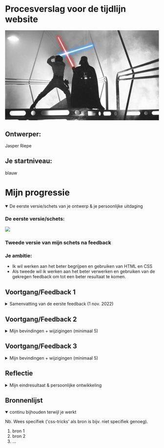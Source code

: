 # Procesverslag voor de tijdlijn website

![Luke SKywalker vecht tegen Darth Vader in Cloud City](readme-images/star-wars-remix-song.jpeg "Luke SKywalker vecht tegen Darth Vader in Cloud City")



## Ontwerper: 
Jasper Riepe

## Je startniveau:
blauw

# Mijn progressie

<details open>
  <summary>De eerste versie/schets van je ontwerp & je persoonlijke uitdaging</summary>

  ### De eerste versie/schets:
  ![](readme-images/20221031_225448.jpg)

  ### Tweede versie van mijn schets na feedback

  ### Je ambitie:

- Ik wil werken aan het beter begrijpen en gebruiken van HTML en CSS
- Als tweede wil ik werken aan het beter verwerken en gebruiken van de gekregen feedback om tot een beter resultaat te komen.
 
</details>




## Voortgang/Feedback 1

<details>
  <summary>Samenvatting van de eerste feedback (1 nov. 2022)</summary>

  ### Bevindingen:

  - Kijk goed waar je je informatie gaat neerzetten en maak deze ook infomratief.
  - Hele scherm benutten, leuk om naar links en rechts te scrollen of naar beneden.
  - Interactief lightsaber wanneer je scrollt, dat hij langer wordt.
  - Sounds toevoegen aan de lightsabers.
  - Misschien filmpjes van gevecht scenes toevoegen.
  - Soort opstart animatie toevoegen.
  - LEGO Star Wars lightsaber toevoegen.
  - Achtergrond zwart met wat fonkelende sterretjes

  #### oplossing:
 Tijdens de feedback van een andere student, heb ik veel nieuwe en goeie ideeën gekregen. Zo moet ik goed gaan nadenken waar ik mijn infomratie neerzet. Dit wil ik graag interactief houden, dus de plek is belangrijk. Daarnaast moet ik een besluit nemen hoe ik de hele pagina wil gaan vullen. Naar beneden scrollen of links en rechts? 
 
 Als volgt is het toevoegen van geluiden een *must have*. Lightsabers hebben een enorm uniek geluid, een die elk persoon wel kan herkennen. Deze wil ik dus enorm graag toepassen. Dit geldt ook voor quotes van karakters uit de film of series of andere speciale geluiden.

 Ik zit ook al na te denken over een opstart animatie. Dus als je de website aanklikt en voor het eerst bekijkt, dat er een aantal afbeeldingen van lightsaber vecht scènes in beeld komen, dan langzaam het woord **Star Wars** en vervolgens verdwijnt het allemaal en verschijnen de lightabers. Door lightsabers te laten zien vooraf, weet de gebruiker sneller dat het over lightsabers gaat.

 Een Easter Egg kan een LEGO lightsabers zijn die ik toevoeg. Deze wordt natuurlijk niet in de films of dergelijke gebruikt, maar is wel een iconisch LEGO onderdeel dat elke Star Wars fan wel herkent.

 Als laatste punt is de achtergrond. Graag wil ik een achtergrond die past bij de lightsabers. Een goeie manier is het gebruik van sterretjes.

</details>




## Voortgang/Feedback 2

<details>
  <summary>Mijn bevindingen + wijzigingen (minimaal 5)</summary>
  
  ### Bevinding 1:
  Omschrijving van wat er nog niet orde was (tekst en afbeeding(en)).

  #### oplossing:
  Beschrijving hoe je het hebt hebt opgelost of als het niet gelukt is hoe je het zou oplossen (tekst en afbeeding(en)).



  ### Bevinding 2:
  Omschrijving van wat er nog niet orde was (tekst en afbeeding(en)).

  #### oplossing:
  Beschrijving hoe je het hebt hebt opgelost of als het niet gelukt is hoe je het zou oplossen (tekst en afbeeding(en)).



  ### Bevinding 3:
  ...

</details>




## Voortgang/Feedback 3

<details>
  <summary>Mijn bevindingen + wijzigingen (minimaal 5)</summary>
  
  ### Bevinding 1:
  Omschrijving van wat er nog niet orde was (tekst en afbeeding(en)).

  #### oplossing:
  Beschrijving hoe je het hebt hebt opgelost of als het niet gelukt is hoe je het zou oplossen (tekst en afbeeding(en)).



  ### Bevinding 2:
  Omschrijving van wat er nog niet orde was (tekst en afbeeding(en)).

  #### oplossing:
  Beschrijving hoe je het hebt hebt opgelost of als het niet gelukt is hoe je het zou oplossen (tekst en afbeeding(en)).



  ### Bevinding 3:
  ...

</details>




## Reflectie

<details>
  <summary>Mijn eindresultaat & persoonlijke ontwikkeling</summary>

  ### Je uitkomst - karakteristiek screenshot(s):
  <img src="readme-images/dummy-plaatje.jpg" width="375px" alt="final ontwerp">


  ### Dit ging goed/Heb ik geleerd: 
  Korte omschrijving met plaatje(s)

  <img src="readme-images/dummy-plaatje.jpg" width="375px" alt="top">


  ### Dit was lastig/Is niet gelukt:
  Korte omschrijving met plaatje(s)

  <img src="readme-images/dummy-plaatje.jpg" width="375px" alt="bummer">
</details>




## Bronnenlijst

<details open>
<summary>continu bijhouden terwijl je werkt</summary>

Nb. Wees specifiek ('css-tricks' als bron is bijv. niet specifiek genoeg).

1. bron 1
2. bron 2
3. ...

</details>